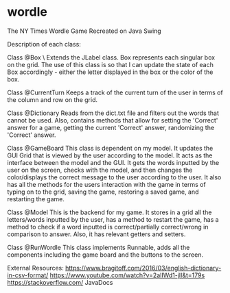 # wordle
The NY Times Wordle Game Recreated on Java Swing

Description of each class:

  Class @Box \\
  Extends the JLabel class. Box represents each singular box on the grid. The use of this class is so that I can
  update the state of each Box accordingly - either the letter displayed in the box or the color of the box.

  Class @CurrentTurn
  Keeps a track of the current turn of the user in terms of the column and row on the grid.

  Class @Dictionary
  Reads from the dict.txt file and filters out the words that cannot be used. Also, contains methods that allow
  for setting the 'Correct' answer for a game, getting the current 'Correct' answer, randomizing the 'Correct' answer.

  Class @GameBoard
  This class is dependent on my model. It updates the GUI Grid that is viewed by the user according to the model. It
  acts as the interface between the model and the GUI. It gets the words inputted by the user on the screen,
  checks with the model, and then changes the color/displays the correct message to the user according to the user.
  It also has all the methods for the users interaction with the game in terms of typing on to the grid, saving the game,
  restoring a saved game, and restarting the game.

  Class @Model
  This is the backend for my game. It stores in a grid all the letters/words inputted by the user, has a method to restart the game,
  has a method to check if a word inputted is correct/partially correct/wrong in comparison to answer. Also, it has
  relevant getters and setters.

  Class @RunWordle
  This class implements Runnable, adds all the components including the game board and the buttons to the screen.

External Resources:
https://www.bragitoff.com/2016/03/english-dictionary-in-csv-format/
https://www.youtube.com/watch?v=2alIWd1-jlI&t=179s
https://stackoverflow.com/
JavaDocs
